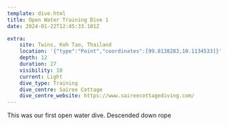 ```yaml
---
template: dive.html
title: Open Water Training Dive 1
date: 2024-01-22T12:45:33.101Z

extra:
    site: Twins, Koh Tao, Thailand
    location: '{"type":"Point","coordinates":[99.8138283,10.1134533]}'
    depth: 12
    duration: 27
    visibility: 10
    current: Light
    dive_type: Training
    dive_centre: Sairee Cottage
    dive_centre_website: https://www.saireecottagediving.com/
---
```

This was our first open water dive. Descended down rope